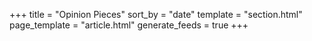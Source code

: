 +++
title = "Opinion Pieces"
sort_by = "date"
template = "section.html"
page_template = "article.html"
generate_feeds = true
+++